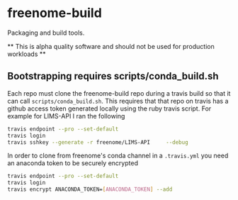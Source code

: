 # freenome-build
Packaging and build tools.

** This is alpha quality software and should not be used for production workloads **

## Bootstrapping requires scripts/conda_build.sh
Each repo must clone the freenome-build repo during a travis build so that it can call `scripts/conda_build.sh`. This requires that that repo on travis has a github access token generated locally using the ruby travis script. For example for LIMS-API I ran the following

```bash
travis endpoint --pro --set-default
travis login
travis sshkey --generate -r freenome/LIMS-API     --debug
```

In order to clone from freenome's conda channel in a `.travis.yml` you need an anaconda token to be securely encrypted


```bash
travis endpoint --pro --set-default
travis login
travis encrypt ANACONDA_TOKEN=[ANACONDA_TOKEN] --add
```
